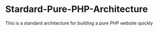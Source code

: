 # Stardard-Pure-PHP-Architecture
This is a standard architecture for building a pure PHP website quickly
